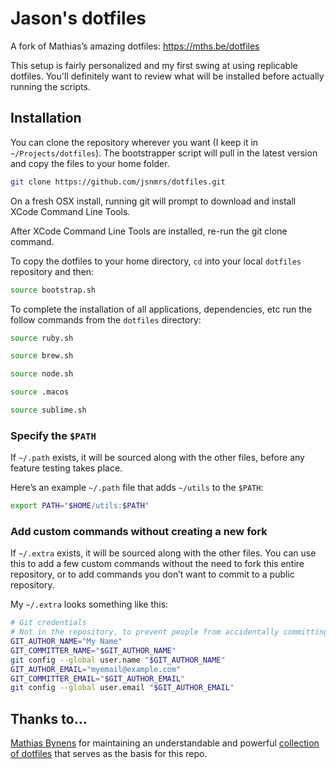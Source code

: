 # Jason's dotfiles

A fork of Mathias’s amazing dotfiles: https://mths.be/dotfiles

This setup is fairly personalized and my first swing at using replicable dotfiles. You'll definitely want to review what will be installed before actually running the scripts.

## Installation

You can clone the repository wherever you want (I keep it in `~/Projects/dotfiles`). The bootstrapper script will pull in the latest version and copy the files to your home folder.

```bash
git clone https://github.com/jsnmrs/dotfiles.git
```

On a fresh OSX install, running git will prompt to download and install XCode Command Line Tools.

After XCode Command Line Tools are installed, re-run the git clone command.

To copy the dotfiles to your home directory, `cd` into your local `dotfiles` repository and then:

```bash
source bootstrap.sh
```

To complete the installation of all applications, dependencies, etc run the follow commands from the `dotfiles` directory: 

```bash
source ruby.sh
```

```bash
source brew.sh
```

```bash
source node.sh
```

```bash
source .macos
```

```bash
source sublime.sh
```

### Specify the `$PATH`

If `~/.path` exists, it will be sourced along with the other files, before any feature testing takes place.

Here’s an example `~/.path` file that adds `~/utils` to the `$PATH`:

```bash
export PATH="$HOME/utils:$PATH"
```

### Add custom commands without creating a new fork

If `~/.extra` exists, it will be sourced along with the other files. You can use this to add a few custom commands without the need to fork this entire repository, or to add commands you don’t want to commit to a public repository.

My `~/.extra` looks something like this:

```bash
# Git credentials
# Not in the repository, to prevent people from accidentally committing under my name
GIT_AUTHOR_NAME="My Name"
GIT_COMMITTER_NAME="$GIT_AUTHOR_NAME"
git config --global user.name "$GIT_AUTHOR_NAME"
GIT_AUTHOR_EMAIL="myemail@example.com"
GIT_COMMITTER_EMAIL="$GIT_AUTHOR_EMAIL"
git config --global user.email "$GIT_AUTHOR_EMAIL"
```

## Thanks to...

[Mathias Bynens](https://mathiasbynens.be/) for maintaining an understandable and powerful [collection of dotfiles](https://mths.be/dotfiles) that serves as the basis for this repo.
